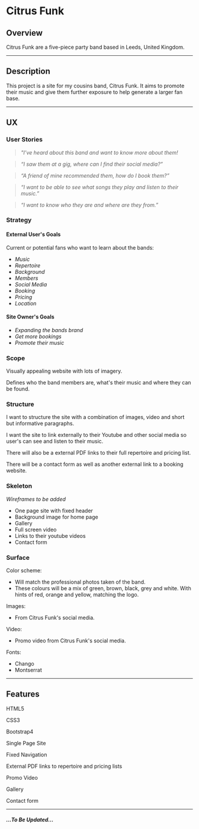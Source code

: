 # **Citrus Funk**

## Overview

 Citrus Funk are a five-piece party band based in Leeds, United Kingdom.


---

## Description

This project is a site for my cousins band, Citrus Funk. It aims to promote their music and give them further exposure to help generate a larger fan base.

---

## UX

### User Stories

>  *"I’ve heard about this band and want to know more about them!*

>  *“I saw them at a gig, where can I find their social media?”*

>  *“A friend of mine recommended them, how do I book them?”*

>  *“I want to be able to see what songs they play and listen to their music.”*

>  *“I want to know who they are and where are they from.”*

### **Strategy**

#### External User's Goals

Current or potential fans who want to learn about the bands:
* *Music*
* *Repertoire*
* *Background*
* *Members*
* *Social Media*
* *Booking*
* *Pricing*
* *Location*

#### Site Owner's Goals

* *Expanding the bands brand*
* *Get more bookings*
* *Promote their music*

### **Scope**

Visually appealing website with lots of imagery.

Defines who the band members are, what's their music and where they can be found.

### **Structure**

I want to structure the site with a combination of images, video and short but informative paragraphs.

I want the site to link externally to their Youtube and other social media so user's can see and listen to their music.

There will also be a external PDF links to their full repertoire and pricing list.

There will be a contact form as well as another external link to a booking website.

### **Skeleton**
*Wireframes to be added*

- One page site with fixed header
- Background image for home page
- Gallery
- Full screen video
- Links to their youtube videos
- Contact form

### **Surface**

Color scheme:
- Will match the professional photos taken of the band.
- These colours will be a mix of green, brown, black, grey and white. With hints of red, orange and yellow, matching the logo.

Images:
- From Citrus Funk's social media.

Video:
- Promo video from Citrus Funk's social media. 

Fonts: 
- Chango
- Montserrat

---

## Features

HTML5

CSS3

Bootstrap4

Single Page Site

Fixed Navigation

External PDF links to repertoire and pricing lists

Promo Video

Gallery

Contact form

---




##### ...To Be Updated...